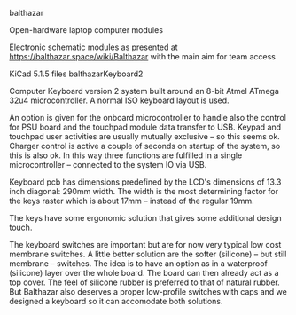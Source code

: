 balthazar

Open-hardware laptop computer modules

Electronic schematic modules as presented at https://balthazar.space/wiki/Balthazar with the main aim for team access

KiCad 5.1.5 files
balthazarKeyboard2

Computer Keyboard version 2 system built around an 8-bit Atmel ATmega 32u4 microcontroller. A normal ISO keyboard layout is used.

An option is given for the onboard microcontroller to handle also the control for PSU board and the touchpad module data transfer to USB. Keypad and touchpad user activities are usually mutually exclusive – so this seems ok. Charger control is active a couple of seconds on startup of the system, so this is also ok. In this way three functions are fulfilled in a single microcontroller – connected to the system IO via USB.

Keyboard pcb has dimensions predefined by the LCD's dimensions of 13.3 inch diagonal: 290mm width. The width is the most determining factor for the keys raster which is about 17mm – instead of the regular 19mm.

The keys have some ergonomic solution that gives some additional design touch.

The keyboard switches are important but are for now very typical low cost membrane switches. A little better solution are the softer (silicone) – but still membrane – switches. The idea is to have an option as in a waterproof (silicone) layer over the whole board. The board can then already act as a top cover. The feel of silicone rubber is preferred to that of natural rubber.
But Balthazar also deserves a proper low-profile switches with caps and we designed a keyboard so it can accomodate both solutions.
